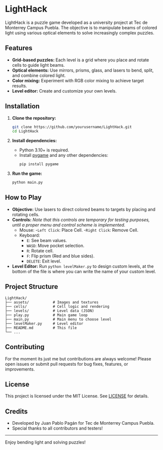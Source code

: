 # LightHack

LightHack is a puzzle game developed as a university project at Tec de Monterrey Campus Puebla. The objective is to manipulate beams of colored light using various optical elements to solve increasingly complex puzzles.

## Features

- **Grid-based puzzles:** Each level is a grid where you place and rotate cells to guide light beams.
- **Optical elements:** Use mirrors, prisms, glass, and lasers to bend, split, and combine colored light.
- **Color mixing:** Experiment with RGB color mixing to achieve target results.
- **Level editor:** Create and customize your own levels.

## Installation

1. **Clone the repository:**
   ```sh
   git clone https://github.com/yourusername/LightHack.git
   cd LightHack
   ```

2. **Install dependencies:**
   - Python 3.10+ is required.
   - Install [pygame](https://www.pygame.org/news) and any other dependencies:
     ```sh
     pip install pygame
     ```

3. **Run the game:**
   ```sh
   python main.py
   ```

## How to Play

- **Objective:** Use lasers to direct colored beams to targets by placing and rotating cells.
- **Controls:**
    *Note that this controls are temporary for testing purposes, until a proper menu and control scheme is implemented.*
  - Mouse:
    -`Left Click`: Place Cell.
    -`Right Click`: Remove Cell.
  - Keyboard:
    - `E`: See beam values.
    - `WASD`: Move pocket selection.
    - `R`: Rotate cell.
    - `F`: Flip prism (Red and blue sides).
    - `DELETE`: Exit level.
- **Level Editor:** Run `python levelMaker.py` to design custom levels, at the bottom of the file is where you can write the name of your custom level.

## Project Structure

```
LightHack/
├── assets/           # Images and textures
├── cells/            # Cell logic and rendering
├── levels/           # Level data (JSON)
├── play.py           # Main game loop
├── main.py           # Main menu to choose level
├── levelMaker.py     # Level editor
├── README.md         # This file
└── ...
```

## Contributing

For the moment its just me but contributions are always welcome! Please open issues or submit pull requests for bug fixes, features, or improvements.

## License

This project is licensed under the MIT License. See [LICENSE](LICENSE) for details.

## Credits

- Developed by Juan Pablo Pagán for Tec de Monterrey Campus Puebla.
- Special thanks to all contributors and testers!

---
Enjoy bending light and solving puzzles!
